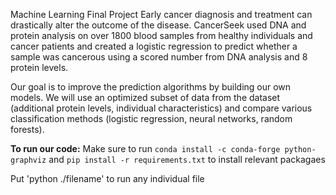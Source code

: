 Machine Learning Final Project
Early cancer diagnosis and treatment can drastically alter the outcome of the disease. CancerSeek used DNA and protein analysis on over 1800 blood samples from healthy individuals and cancer patients and created a logistic regression to predict whether a sample was cancerous using a scored number from DNA analysis and 8 protein levels.

Our goal is to improve the prediction algorithms by building our own models. We will use an optimized subset of data from the dataset (additional protein levels, individual characteristics) and compare various classification methods (logistic regression, neural networks, random forests).

**To run our code:**
Make sure to run `conda install -c conda-forge python-graphviz` and `pip install -r requirements.txt` to install relevant packagaes

Put 'python ./filename' to run any individual file
